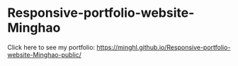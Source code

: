 # Responsive-portfolio-website-Minghao

Click here to see my portfolio:
https://minghl.github.io/Responsive-portfolio-website-Minghao-public/
